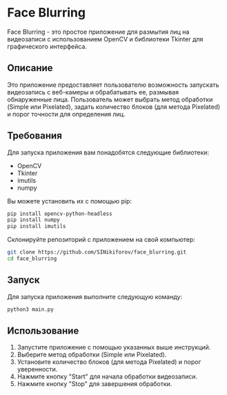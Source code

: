 # Face Blurring

Face Blurring - это простое приложение для размытия лиц на видеозаписи с использованием OpenCV и библиотеки Tkinter для графического интерфейса.

## Описание

Это приложение предоставляет пользователю возможность запускать видеозапись с веб-камеры и обрабатывать ее, размывая обнаруженные лица. Пользователь может выбрать метод обработки (Simple или Pixelated), задать количество блоков (для метода Pixelated) и порог точности для определения лиц.

## Требования

Для запуска приложения вам понадобятся следующие библиотеки:

- OpenCV
- Tkinter
- imutils
- numpy

Вы можете установить их с помощью pip:

```bash
pip install opencv-python-headless
pip install numpy
pip install imutils
```

Склонируйте репозиторий с приложением на свой компьютер:
```bash
git clone https://github.com/SINikiforov/face_blurring.git
cd face_blurring
```

## Запуск

Для запуска приложения выполните следующую команду:

```bash
python3 main.py
```

## Использование

1. Запустите приложение с помощью указанных выше инструкций.
2. Выберите метод обработки (Simple или Pixelated).
3. Установите количество блоков (для метода Pixelated) и порог уверенности.
4. Нажмите кнопку "Start" для начала обработки видеозаписи.
5. Нажмите кнопку "Stop" для завершения обработки.
